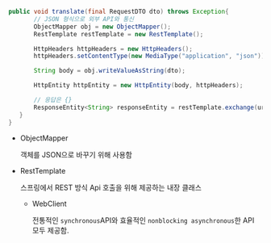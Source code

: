   ```java
  public void translate(final RequestDTO dto) throws Exception{
          // JSON 형식으로 외부 API와 통신
          ObjectMapper obj = new ObjectMapper();
          RestTemplate restTemplate = new RestTemplate();

          HttpHeaders httpHeaders = new HttpHeaders();
          httpHeaders.setContentType(new MediaType("application", "json")); // {"before" : "", "lang" : ""} 형식으로 요청 전송함

          String body = obj.writeValueAsString(dto);

          HttpEntity httpEntity = new HttpEntity(body, httpHeaders);

          // 응답은 {}
          ResponseEntity<String> responseEntity = restTemplate.exchange(url, HttpMethod.POST, httpEntity, String.class);
      }
  }
  ```
- ObjectMapper
    
    객체를 JSON으로 바꾸기 위해 사용함
    
- RestTemplate
    
    스프링에서 REST 방식 Api 호출을 위해 제공하는 내장 클래스
    
    - WebClient
        
        전통적인 `synchronous`API와 효율적인 `nonblocking asynchronous`한 API 모두 제공함.
